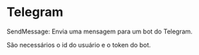 # Telegram

SendMessage: Envia uma mensagem para um bot do Telegram.

São necessários o id do usuário e o token do bot.
